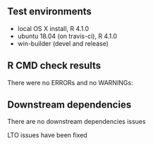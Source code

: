 ## Test environments
* local OS X install, R 4.1.0
* ubuntu 18.04 (on travis-ci), R 4.1.0
* win-builder (devel and release)

## R CMD check results
There were no ERRORs and no WARNINGs:

## Downstream dependencies
There are no downstream dependencies issues

LTO issues have been fixed
